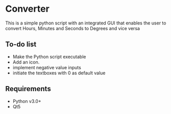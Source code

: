 # Converter #
This is a simple python script with an integrated GUI that enables the user to 
convert Hours, Minutes and Seconds to Degrees and vice versa

## To-do list
* Make the Python script executable
* Add an icon.
* implement negative value inputs
* initiate the textboxes with 0 as default value

## Requirements
* Python v3.0+
* Qt5
